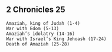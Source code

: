 ## 2 Chronicles 25

```
Amaziah, king of Judah (1-4)
War with Edom (5-13)
Amaziah’s idolatry (14-16)
War with Israel’s King Jehoash (17-24)
Death of Amaziah (25-28)
```
